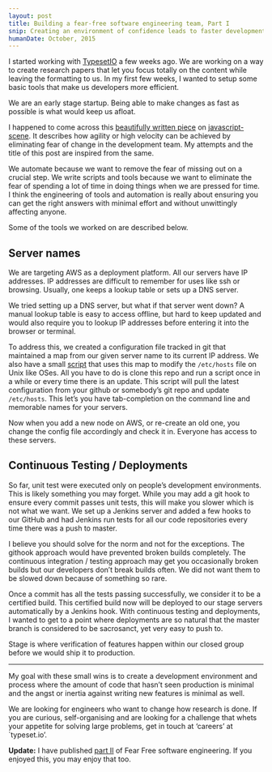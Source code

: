 ```yaml
---
layout: post
title: Building a fear-free software engineering team, Part I
snip: Creating an environment of confidence leads to faster development cycles and lesser customers being affected by bugs.
humanDate: October, 2015
---
```

I started working with [TypesetIO](https://typeset.io/) a few weeks ago. We are working on a way to create research papers that let you focus totally on the content while leaving the formatting to us. In my first few weeks, I wanted to setup some basic tools that make us developers more efficient.

We are an early stage startup. Being able to make changes as fast as possible is what would keep us afloat.

I happened to come across this [beautifully written piece](https://medium.com/javascript-scene/how-to-build-a-high-velocity-development-team-4b2360d34021) on [javascript-scene](https://medium.com/javascript-scene). It describes how agility or high velocity can be achieved by eliminating fear of change in the development team. My attempts and the title of this post are inspired from the same.

We automate because we want to remove the fear of missing out on a crucial step. We write scripts and tools because we want to eliminate the fear of spending a lot of time in doing things when we are pressed for time. I think the engineering of tools and automation is really about ensuring you can get the right answers with minimal effort and without unwittingly affecting anyone.

Some of the tools we worked on are described below.

## Server names
We are targeting AWS as a deployment platform. All our servers have IP addresses. IP addresses are difficult to remember for uses like ssh or browsing. Usually, one keeps a lookup table or sets up a DNS server.

We tried setting up a DNS server, but what if that server went down? A manual lookup table is easy to access offline, but hard to keep updated and would also require you to lookup IP addresses before entering it into the browser or terminal.

To address this, we created a configuration file tracked in git that maintained a map from our given server name to its current IP address. We also have a small [script](https://gist.github.com/schatten/e3bfc70743d2da5a6596) that uses this map to modify the `/etc/hosts` file on Unix like OSes. All you have to do is clone this repo and run a script once in a while or every time there is an update. This script will pull the latest configuration from your github or somebody’s git repo and update `/etc/hosts`. This let’s you have tab-completion on the command line and memorable names for your servers.

Now when you add a new node on AWS, or re-create an old one, you change the config file accordingly and check it in. Everyone has access to these servers.

## Continuous Testing / Deployments
So far, unit test were executed only on people’s development environments. This is likely something you may forget. While you may add a git hook to ensure every commit passes unit tests, this will make you slower which is not what we want. We set up a Jenkins server and added a few hooks to our GitHub and had Jenkins run tests for all our code repositories every time there was a push to master.

I believe you should solve for the norm and not for the exceptions. The githook approach would have prevented broken builds completely. The continuous integration / testing approach may get you occasionally broken builds but our developers don’t break builds often. We did not want them to be slowed down because of something so rare.

Once a commit has all the tests passing successfully, we consider it to be a certified build. This certified build now will be deployed to our stage servers automatically by a Jenkins hook. With continuous testing and deployments, I wanted to get to a point where deployments are so natural that the master branch is considered to be sacrosanct, yet very easy to push to.

Stage is where verification of features happen within our closed group before we would ship it to production.

***

My goal with these small wins is to create a development environment and process where the amount of code that hasn’t seen production is minimal and the angst or inertia against writing new features is minimal as well.

We are looking for engineers who want to change how research is done. If you are curious, self-organising and are looking for a challenge that whets your appetite for solving large problems, get in touch at ‘careers’ at `typeset.io’.

**Update:** I have published [part II](assuring-quality-without-quality-engineering-team) of Fear Free software engineering. If you enjoyed this, you may enjoy that too.